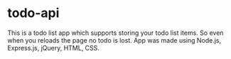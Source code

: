 # todo-api
This is a todo list app which supports storing your todo list items. So even when you reloads the page no todo is lost.
App was made using Node.js, Express.js, jQuery, HTML, CSS.
